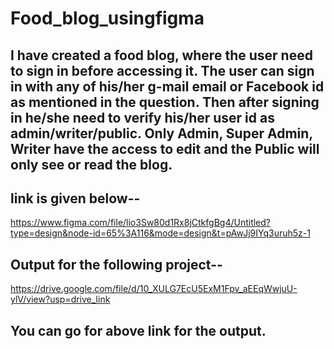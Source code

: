 # Food_blog_usingfigma
## I have created a food blog, where the user need to sign in before accessing it. The user can sign in with any of his/her g-mail email or Facebook id as mentioned in the question. Then after signing in he/she need to verify his/her user id as admin/writer/public. Only Admin, Super Admin, Writer have the access to edit and the Public will only see or read the blog.
## link is given below--
https://www.figma.com/file/lio3Sw80d1Rx8jCtkfgBg4/Untitled?type=design&node-id=65%3A116&mode=design&t=pAwJj9IYq3uruh5z-1
## Output for the following project--
https://drive.google.com/file/d/10_XULG7EcU5ExM1Fpv_aEEqWwjuU-ylV/view?usp=drive_link
## You can go for above link for the output.
